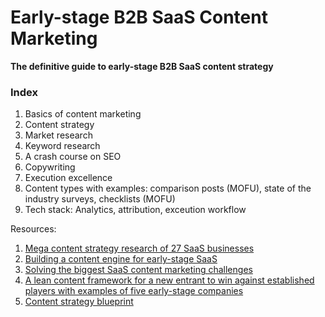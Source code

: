 # Early-stage B2B SaaS Content Marketing
**The definitive guide to early-stage B2B SaaS content strategy**

### Index
1. Basics of content marketing
2. Content strategy
3. Market research
4. Keyword research
5. A crash course on SEO
6. Copywriting
7. Execution excellence
8. Content types with examples: comparison posts (MOFU), state of the industry surveys, checklists (MOFU)
9. Tech stack: Analytics, attribution, exceution workflow


Resources:
1. [Mega content strategy research of 27 SaaS businesses](https://www.thoughtlytics.com/newsletter/saas-content-strategy)
2. [Building a content engine for early-stage SaaS](https://www.thoughtlytics.com/newsletter/building-a-content-engine-for-early-stage-saas)
3. [Solving the biggest SaaS content marketing challenges](https://www.thoughtlytics.com/newsletter/maneuvering-the-biggest-content-marketing-challenges)
4. [A lean content framework for a new entrant to win against established players with examples of five early-stage companies](https://www.thoughtlytics.com/newsletter/content-flywheel-for-new-saas-companies)
5. [Content strategy blueprint](https://www.thoughtlytics.com/products/saas-content-strategy-blueprint)
